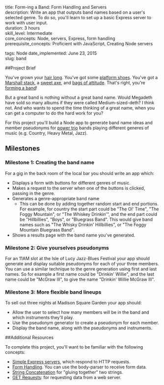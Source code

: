 title:                  Form-ing a Band: Form Handling and Servers  
description:            Write an app that outputs band names based on a user's selected genre. To do so, you'll learn to set up a basic Express server to work with user input.  
duration:               3 hours  
skill_level:            Intermediate  
core_concepts:          Node, servers, Express, form handling  
prerequisite_concepts:  Proficient with JavaScript, Creating Node servers  

tags:                   Node
date_implemented:       June 23, 2015  
slug:                   band  


##Project Brief

You've grown your [hair long](http://www.bbc.co.uk/staticarchive/ba447cda441cdf12b3c505c727e259343a1b2d1f.jpg).  You've got some [platform shoes](http://vignette2.wikia.nocookie.net/tron/images/8/82/Ziggy-stardust-david-bowie.jpg/revision/latest?cb=20101122042616).  You've got a [Marshall stack](http://upload.wikimedia.org/wikipedia/commons/thumb/e/eb/MarshallStack_Slayer.jpg/1920px-MarshallStack_Slayer.jpg), a [sweet axe](http://proguitarshop.com/media/cms/blog/abstract-symbol-01.jpg), and [bags of attitude](http://cdn.smosh.com/sites/default/files/legacy.images/smosh-pit/092010/worstband-40.jpg).  That's right, you're [forming a band](https://www.youtube.com/watch?v=Nek-YO7v3Yw)!

But a great band is nothing without a great band name.  Would Megadeth have sold so many albums if they were called Medium-sized-deth?  I think not.  And who wants to spend the time thinking of a great name, when you can get a computer to do the hard work for you?

For this project you'll build a Node app to generate band name ideas and member pseudonyms for [power trio](http://en.wikipedia.org/wiki/Power_trio) bands playing different generes of music (e.g. Country, Heavy Metal, Jazz).

## Milestones

### Milestone 1: Creating the band name

For a gig in the back room of the local bar you should write an app which:

* Displays a form with buttons for different genres of music.
* Makes a request to the server when one of the buttons is clicked, passing in the genre.
* Generates a genre-appropriate band name
    - This can be done by adding together random start and end portions.  For example, for country the start part could be "The Ol' Time", "The Foggy Mountain", or "The Whiskey Drinkin'", and the end part could be "Hillbillies", "Boys", or "Bluegrass Band".  This would give band names such as "The Whisky Drinkin' Hillbillies", or "The Foggy Mountain Bluegrass Band".
* Shows a results page with the band name you've generated.

### Milestone 2: Give yourselves pseudonyms

For an 11AM slot at the Isle of Lucy Jazz-Blues Festival your app should generate and display suitable pseudonyms for each of your three members. You can use a similar technique to the genre generation using first and last names.  So for example a first name could be "Drinkin' Willie", and the last name could be "McGraw III", to give the name "Drinkin' Willie McGraw III".

### Milestone 3: More flexible band lineups

To sell out three nights at Madison Square Garden your app should:

* Allow the user to select how many members will be in the band and which instruments they'll play.
* Use the pseudonym generator to create a pseudonym for each member.
* Display the band name, along with the pseudonyms and instruments.

##Additional Resources

To complete this project, you'll want to be familiar with the following concepts:

- [Simple Express servers](https://courses.thinkful.com/node-001v4/assignment/2.1.1), which respond to HTTP requests.
- [Form Handling](https://courses.thinkful.com/oreilly-node-express/chapter/1.12).  You can use the body-parser to receive form data.
- [String Concatenation](https://courses.thinkful.com/node-001v4/assignment/1.1.2) for "gluing together" two strings.
- [GET Requests](https://courses.thinkful.com/node-001v4/assignment/2.2.2): for requesting data from a web server.

